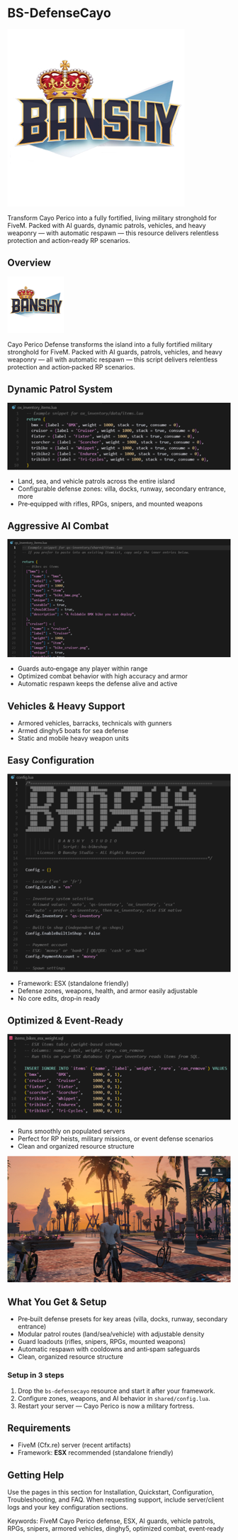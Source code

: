 # BS-DefenseCayo

[![Banshy Store](../assets/banshy400.webp)](https://www.banshy-store.com)

Transform Cayo Perico into a fully fortified, living military stronghold for FiveM. Packed with AI guards, dynamic patrols, vehicles, and heavy weaponry — with automatic respawn — this resource delivers relentless protection and action‑ready RP scenarios.

## Overview

![Overview](../assets/banshy128.webp)

Cayo Perico Defense transforms the island into a fully fortified military stronghold for FiveM. Packed with AI guards, patrols, vehicles, and heavy weaponry — all with automatic respawn — this script delivers relentless protection and action‑packed RP scenarios.

## Dynamic Patrol System

![Patrols](../assets/snippet1.webp)

- Land, sea, and vehicle patrols across the entire island
- Configurable defense zones: villa, docks, runway, secondary entrance, more
- Pre‑equipped with rifles, RPGs, snipers, and mounted weapons

## Aggressive AI Combat

![AI Combat](../assets/snippet_item_qs.webp)

- Guards auto‑engage any player within range
- Optimized combat behavior with high accuracy and armor
- Automatic respawn keeps the defense alive and active

## Vehicles & Heavy Support

- Armored vehicles, barracks, technicals with gunners
- Armed dinghy5 boats for sea defense
- Static and mobile heavy weapon units

## Easy Configuration

![Config](../assets/snippet_config.webp)

- Framework: ESX (standalone friendly)
- Defense zones, weapons, health, and armor easily adjustable
- No core edits, drop‑in ready

## Optimized & Event‑Ready

![Optimized](../assets/snippet_sql_1.webp)

- Runs smoothly on populated servers
- Perfect for RP heists, military missions, or event defense scenarios
- Clean and organized resource structure

![Cayo Perico Defense](../assets/photo_promotionnelle_4K_optimisee1920.webp)

## What You Get & Setup

- Pre‑built defense presets for key areas (villa, docks, runway, secondary entrance)
- Modular patrol routes (land/sea/vehicle) with adjustable density
- Guard loadouts (rifles, snipers, RPGs, mounted weapons)
- Automatic respawn with cooldowns and anti‑spam safeguards
- Clean, organized resource structure

### Setup in 3 steps
1. Drop the `bs-defensecayo` resource and start it after your framework.
2. Configure zones, weapons, and AI behavior in `shared/config.lua`.
3. Restart your server — Cayo Perico is now a military fortress.

## Requirements

- FiveM (Cfx.re) server (recent artifacts)
- Framework: **ESX** recommended (standalone friendly)

## Getting Help

Use the pages in this section for Installation, Quickstart, Configuration, Troubleshooting, and FAQ. When requesting support, include server/client logs and your key configuration sections.

Keywords: FiveM Cayo Perico defense, ESX, AI guards, vehicle patrols, RPGs, snipers, armored vehicles, dinghy5, optimized combat, event‑ready


